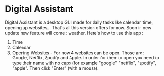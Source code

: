 # Digital Assistant

Digital Assistant is a desktop GUI made for daily tasks like calendar, time, opening up websites... That's all this version offers for now. Soon in new update new feature will come : weather. Here's how to use this app :
1. Time
2. Calendar
3. Opening Websites - For now 4 websites can be open. Those are : Google, Netflix, Spotify and Apple. In order for them to open you need to type their name with no caps (for example "google", "netflix", "spotify", "apple". Then click "Enter" (with a mouse).
